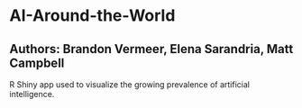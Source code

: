 # AI-Around-the-World
## Authors: Brandon Vermeer, Elena Sarandria, Matt Campbell
R Shiny app used to visualize the growing prevalence of artificial intelligence.

